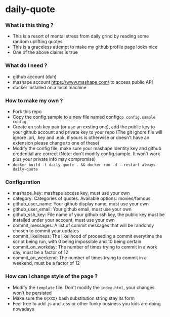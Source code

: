 # daily-quote
### What is this thing ?
* This is a resort of mental stress from daily grind by reading some random uplifting quotes
* This is a graceless attempt to make my github profile page looks nice
* One of the above claims is true

### What do I need ?
* github account (duh)
* mashape account https://www.mashape.com/ to access public API
* docker installed on a local machine

### How to make my own ?
* Fork this repo
* Copy the config.sample to a new file named config`cp config.sample config`
* Create an ssh key pair (or use an exsting one), add the public key to your github account and private key to your repo (The git ignore file will ignore .pri, .key and .epk, if yours is otherwise or doesn't have an extension please change to one of these)
* Modify the config file, make sure your mashape identity key and github credential are correct (Note: don't modify config.sample. It won't work plus your private info may compromise)
* `docker build -t daily-quote . && docker run -d --restart always daily-quote`

### Configuration
* mashape_key: mashape access key, must use your own
* category: Categories of quotes. Available options: movies/famous
* github_user_name:  Your github display name, must use your own
* github_user_email: Your github email, must use your own
* github_ssh_key: File name of your github ssh key, the public key must be installed under your account, must use your own
* commit_messages: A list of commit messages that will be randomly chosen to commit your updates
* commit_likeliness: The likelihood of proceeding a commit everytime the script being run, with 0 being impossible and 10 being certain
* commit_on_workday: The number of times trying to commit in a work day, must be a factor of 12
* commit_on_weekend: The number of times trying to commit in a weekend, must be a factor of 12


### How can I change style of the page ?
* Modify the `template` file. Don't modify the `index.html`, your changes won't be persisted
* Make sure the `${XXX}` bash substitution string stay its form
* Feel free to add .js and .css or other funky business you kids are doing nowadays
